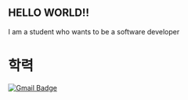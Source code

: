 
<!--
**WONJUNE-LEE/WONJUNE-LEE** is a ✨ _special_ ✨ repository because its `README.md` (this file) appears on your GitHub profile.

Here are some ideas to get you started:

- 🔭 I’m currently working on ...
- 🌱 I’m currently learning ...
- 👯 I’m looking to collaborate on ...
- 🤔 I’m looking for help with ...
- 💬 Ask me about ...
- 📫 How to reach me: ...
- 😄 Pronouns: ...
- ⚡ Fun fact: ...
-->

## HELLO WORLD!!

I am a student who wants to be a software developer

# 학력

[![Gmail Badge](https://img.shields.io/badge/Gmail-d14836?style=flat-square&logo=Gmail&logoColor=white&link=mailto:gee04147@gmail.com)](mailto:gee04147@gmail.com)
